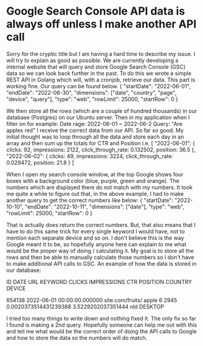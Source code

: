
# Google Search Console API data is always off unless I make another API call

Sorry for the cryptic title but I am having a hard time to describe my issue. I will try to explain as good as possible.
We are currently developing a internal website that will query and store Google Search Console (GSC) data so we can look back further in the past. To do this we wrote a simple REST API in Golang which will, with a cronjob, retrieve our data.
This part is working fine. Our query can be found below.
{
    "startDate": "2022-06-01",
    "endDate": "2022-06-30",
    "dimensions": ["date", "country", "page", "device", "query"],
    "type": "web",
    "rowLimit": 25000,
    "startRow": 0
}

We then store all the rows (which are a couple of hundred thousands) in our database (Postgres) on our Ubuntu server.
Then in my application when I filter on for example:
Date rage: 2022-06-01 ~ 2022-06-2
Query: "Are apples red"
I receive the correct data from our API. So far so good. My initial thought was to loop through all the data and store each day in an array and then sum up the totals for CTR and Position i.e.
[
    "2022-06-01": {
        clicks: 92,
        impressions: 2122,
        click_through_rate: 0.132502,
        position: 36.5
    },
    "2022-06-02": {
        clicks: 49,
        impressions: 3224,
        click_through_rate: 0.029472,
        position: 21.8
    }
]

When I open my search console window, at the top Google shows four boxes with a background color (blue, purple, green and orange). The numbers which are displayed there do not match with my numbers.
It took me quite a while to figure out that, in the above example, I had to make another query to get the correct numbers like below:
{
    "startDate": "2022-10-10",
    "endDate": "2022-10-11",
    "dimensions": ["date"],
    "type": "web",
    "rowLimit": 25000,
    "startRow": 0
}

That is actually does return the correct numbers. But, that also means that I have to do this same trick for every single keyword I would have, not to mention each separate device and so on. I don't believe this is the way Google meant it to be, so hopefully anyone here can explain to me what would be the proper way of doing / calculating it.
My goal is to store all the rows and then be able to manually calculate those numbers so I don't have to make additional API calls to GSC.
An example of how the data is stored in our database:




ID
DATE
URL
KEYWORD
CLICKS
IMPRESSIONS
CTR
POSITION
COUNTRY
DEVICE




654138
2022-06-01 00:00:00.000000
site.com/fruits/
apple
6
2945
0.0020373514431239388
3.5229202037351444
nld
DESKTOP




I tried too many things to write down and nothing fixed it. The only fix so far I found is making a 2nd query.
Hopefully someone can help me out with this and tell me what would be the correct order of doing the API calls to Google and how to store the data so the numbers will do match.

        